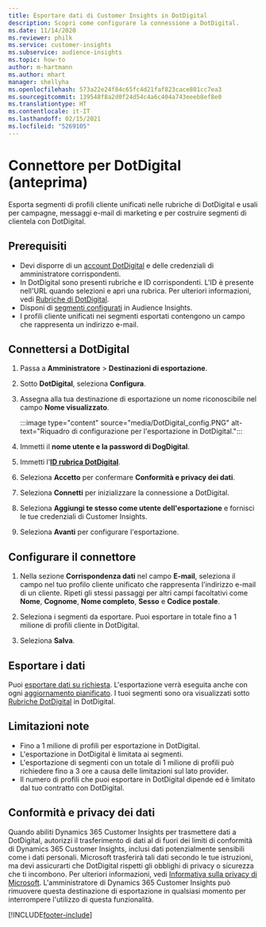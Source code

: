 ```yaml
---
title: Esportare dati di Customer Insights in DotDigital
description: Scopri come configurare la connessione a DotDigital.
ms.date: 11/14/2020
ms.reviewer: philk
ms.service: customer-insights
ms.subservice: audience-insights
ms.topic: how-to
author: m-hartmann
ms.author: mhart
manager: shellyha
ms.openlocfilehash: 573a22e24f84c65fc4d21faf823cace801cc7ea3
ms.sourcegitcommit: 139548f8a2d0f24d54c4a6c404a743eeeb8ef8e0
ms.translationtype: HT
ms.contentlocale: it-IT
ms.lasthandoff: 02/15/2021
ms.locfileid: "5269105"
---
```

# <a name="connector-for-dotdigital-preview"></a>Connettore per DotDigital (anteprima)

Esporta segmenti di profili cliente unificati nelle rubriche di DotDigital e usali per campagne, messaggi e-mail di marketing e per costruire segmenti di clientela con DotDigital. 

## <a name="prerequisites"></a>Prerequisiti

-   Devi disporre di un [account DotDigital](https://dotdigital.com/) e delle credenziali di amministratore corrispondenti.
-   In DotDigital sono presenti rubriche e ID corrispondenti. L'ID è presente nell'URL quando selezioni e apri una rubrica. Per ulteriori informazioni, vedi [Rubriche di DotDigital](https://support.dotdigital.com/hc/articles/212211968-Creating-an-address-book).
-   Disponi di [segmenti configurati](segments.md) in Audience Insights.
-   I profili cliente unificati nei segmenti esportati contengono un campo che rappresenta un indirizzo e-mail.

## <a name="connect-to-dotdigital"></a>Connettersi a DotDigital

1. Passa a **Amministratore** > **Destinazioni di esportazione**.

1. Sotto **DotDigital**, seleziona **Configura**.

1. Assegna alla tua destinazione di esportazione un nome riconoscibile nel campo **Nome visualizzato**.

   :::image type="content" source="media/DotDigital_config.PNG" alt-text="Riquadro di configurazione per l'esportazione in DotDigital.":::

1. Immetti il **nome utente e la password di DogDigital**.

1. Immetti l'**[ID rubrica DotDigital](https://support.dotdigital.com/hc/articles/212211968-Creating-an-address-book)**.

1. Seleziona **Accetto** per confermare **Conformità e privacy dei dati**.

1. Seleziona **Connetti** per inizializzare la connessione a DotDigital.

1. Seleziona **Aggiungi te stesso come utente dell'esportazione** e fornisci le tue credenziali di Customer Insights.

1. Seleziona **Avanti** per configurare l'esportazione.

## <a name="configure-the-connector"></a>Configurare il connettore

1. Nella sezione **Corrispondenza dati** nel campo **E-mail**, seleziona il campo nel tuo profilo cliente unificato che rappresenta l'indirizzo e-mail di un cliente. Ripeti gli stessi passaggi per altri campi facoltativi come **Nome**, **Cognome**, **Nome completo**, **Sesso** e **Codice postale**.

1. Seleziona i segmenti da esportare. Puoi esportare in totale fino a 1 milione di profili cliente in DotDigital.

1. Seleziona **Salva**.

## <a name="export-the-data"></a>Esportare i dati

Puoi [esportare dati su richiesta](export-destinations.md). L'esportazione verrà eseguita anche con ogni [aggiornamento pianificato](system.md#schedule-tab). I tuoi segmenti sono ora visualizzati sotto [Rubriche DotDigital](https://support.dotdigital.com/hc/articles/212211968-Creating-an-address-book) in DotDigital.

## <a name="known-limitations"></a>Limitazioni note

- Fino a 1 milione di profili per esportazione in DotDigital.
- L'esportazione in DotDigital è limitata ai segmenti.
- L'esportazione di segmenti con un totale di 1 milione di profili può richiedere fino a 3 ore a causa delle limitazioni sul lato provider. 
- Il numero di profili che puoi esportare in DotDigital dipende ed è limitato dal tuo contratto con DotDigital.

## <a name="data-privacy-and-compliance"></a>Conformità e privacy dei dati

Quando abiliti Dynamics 365 Customer Insights per trasmettere dati a DotDigital, autorizzi il trasferimento di dati al di fuori dei limiti di conformità di Dynamics 365 Customer Insights, inclusi dati potenzialmente sensibili come i dati personali. Microsoft trasferirà tali dati secondo le tue istruzioni, ma devi assicurarti che DotDigital rispetti gli obblighi di privacy o sicurezza che ti incombono. Per ulteriori informazioni, vedi [Informativa sulla privacy di Microsoft](https://go.microsoft.com/fwlink/?linkid=396732).
L'amministratore di Dynamics 365 Customer Insights può rimuovere questa destinazione di esportazione in qualsiasi momento per interrompere l'utilizzo di questa funzionalità.


[!INCLUDE[footer-include](../includes/footer-banner.md)]